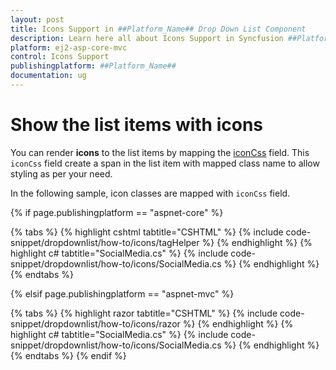 ```yaml
---
layout: post
title: Icons Support in ##Platform_Name## Drop Down List Component
description: Learn here all about Icons Support in Syncfusion ##Platform_Name## Drop Down List component of Syncfusion Essential JS 2 and more.
platform: ej2-asp-core-mvc
control: Icons Support
publishingplatform: ##Platform_Name##
documentation: ug
---
```



# Show the list items with icons

You can render **icons** to the list items by mapping the [iconCss](https://help.syncfusion.com/cr/cref_files/aspnetcore-js2/Syncfusion.EJ2~Syncfusion.EJ2.DropDowns.DropDownListFieldSettings~IconCss.html) field. This `iconCss` field create a span in the list item with mapped class name to allow styling as per your need.

In the following sample, icon classes are mapped with `iconCss` field.

{% if page.publishingplatform == "aspnet-core" %}

{% tabs %}
{% highlight cshtml tabtitle="CSHTML" %}
{% include code-snippet/dropdownlist/how-to/icons/tagHelper %}
{% endhighlight %}
{% highlight c# tabtitle="SocialMedia.cs" %}
{% include code-snippet/dropdownlist/how-to/icons/SocialMedia.cs %}
{% endhighlight %}
{% endtabs %}

{% elsif page.publishingplatform == "aspnet-mvc" %}

{% tabs %}
{% highlight razor tabtitle="CSHTML" %}
{% include code-snippet/dropdownlist/how-to/icons/razor %}
{% endhighlight %}
{% highlight c# tabtitle="SocialMedia.cs" %}
{% include code-snippet/dropdownlist/how-to/icons/SocialMedia.cs %}
{% endhighlight %}
{% endtabs %}
{% endif %}

